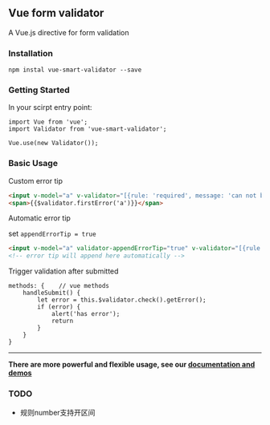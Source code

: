 ## Vue form validator

A Vue.js directive for form validation 

### Installation

```
npm instal vue-smart-validator --save
```

### Getting Started

In your scirpt entry point:
```
import Vue from 'vue';
import Validator from 'vue-smart-validator';

Vue.use(new Validator());
```

### Basic Usage

Custom error tip
```html
<input v-model="a" v-validator="[{rule: 'required', message: 'can not be null'}, {rule: 'number', message: 'must be number'}]">
<span>{{$validator.firstError('a')}}</span>
```

Automatic error tip

set ``appendErrorTip = true``
```html
<input v-model="a" validator-appendErrorTip="true" v-validator="[{rule: 'required', message: 'can not be null'}, {rule: 'number', message: 'must be number'}]">
<!-- error tip will append here automatically -->
```

Trigger validation after submitted
```
methods: {    // vue methods
    handleSubmit() {
        let error = this.$validator.check().getError();
        if (error) {
            alert('has error');
            return
        }
    }
}
```

----

**There are more powerful and flexible usage, see our [documentation and demos](//mlxiao93.github.io/docs-vue-smart-validator/index.html#/dash/intro)**

### TODO
+ 规则number支持开区间

